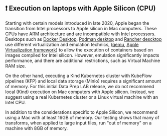 ## &#x2757; Execution on laptops with Apple Silicon (CPU)
Starting with certain models introduced in late 2020, Apple began the transition from Intel processors to Apple silicon in Mac computers.
These CPUs have ARM architecture and are incompatible with Intel processors. Desktops such as [Docker Desktop](https://www.docker.com/products/docker-desktop/),
[Podman desktop](https://podman-desktop.io/) and [Rancher descktop](https://docs.rancherdesktop.io/) use different virtualization and emulation technics,
([qemu](https://www.qemu.org/), [Apple Virtualization framework](https://developer.apple.com/documentation/virtualization))
to allow the execution of containers based on images compiled for Intel silicon. However, emulation significantly
impacts performance, and there are additional restrictions, such as Virtual Machine RAM size.

On the other hand, executing a Kind Kubernetes cluster with KubeFlow pipelines (KFP) and local data storage (Minio)
requires a significant amount of memory. For this initial Data Prep LAB release, we do not recommend local (Kind)
execution on Mac computers with Apple silicon. Instead, we suggest using a real Kubernetes cluster or a Linux virtual
machine with an Intel CPU.

In addition to the considerations specific to Apple Silicon, we recommend using a Mac with at least 16GB of memory. Our testing shows that many of transforms, when applied to large input files, run "out of memory" on a machine with 8GB of memory. 
